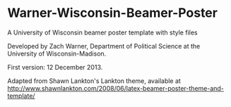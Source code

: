 Warner-Wisconsin-Beamer-Poster
==============================

A University of Wisconsin beamer poster template with style files

Developed by Zach Warner, Department of Political Science at the University of Wisconsin-Madison.

First version: 12 December 2013.

Adapted from Shawn Lankton's Lankton theme, available at http://www.shawnlankton.com/2008/06/latex-beamer-poster-theme-and-template/

